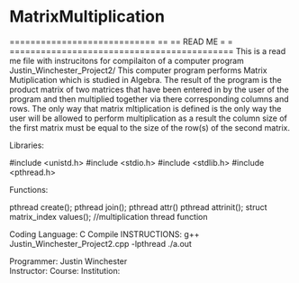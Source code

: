 # MatrixMultiplication
============================   ==  ==  READ ME  =  =  ===========================================
This is a read me file with instrucitons for compilaiton of a computer program Justin_Winchester_Project2/
This computer program performs Matrix Mutiplication which is studied in Algebra. 
The result of the program is the product matrix of two matrices that have been entered in
by the user of the program and then multiplied together via there corresponding columns and 
rows. The only way that matrix mltiplication is defined is the only way the user will be allowed
to perform multiplication as a result the column size of the first matrix must be equal to the 
size of the row(s) of the second matrix. 

Libraries: 

#include <unistd.h>
#include <stdio.h>
#include <stdlib.h>
#include <pthread.h>




Functions: 

pthread create();
pthread join();
pthread attr()
pthread attrinit();
struct matrix_index values(); //multiplication thread function 



Coding Language: 
C
Compile INSTRUCTIONS:
g++ Justin_Winchester_Project2.cpp -lpthread
./a.out

Programmer: Justin Winchester	
Instructor: 
Course: 
Institution: 
